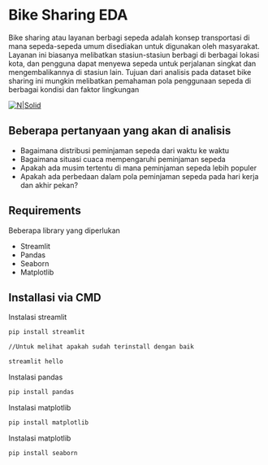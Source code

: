 # Bike Sharing EDA
Bike sharing atau layanan berbagi sepeda adalah konsep transportasi di mana sepeda-sepeda umum disediakan untuk digunakan oleh masyarakat. Layanan ini biasanya melibatkan stasiun-stasiun berbagi di berbagai lokasi kota, dan pengguna dapat menyewa sepeda untuk perjalanan singkat dan mengembalikannya di stasiun lain. Tujuan dari analisis pada dataset bike sharing ini mungkin melibatkan pemahaman pola penggunaan sepeda di berbagai kondisi dan faktor lingkungan

[![N|Solid](https://cldup.com/dTxpPi9lDf.thumb.png)](https://nodesource.com/products/nsolid)

## Beberapa pertanyaan yang akan di analisis

- Bagaimana distribusi peminjaman sepeda dari waktu ke waktu
- Bagaimana situasi cuaca mempengaruhi peminjaman sepeda
- Apakah ada musim tertentu di mana peminjaman sepeda lebih populer
- Apakah ada perbedaan dalam pola peminjaman sepeda pada hari kerja dan akhir pekan?


## Requirements

Beberapa library yang diperlukan

- Streamlit 
- Pandas
- Seaborn
- Matplotlib

## Installasi via CMD

Instalasi streamlit

```sh
pip install streamlit

//Untuk melihat apakah sudah terinstall dengan baik

streamlit hello
```

Instalasi pandas

```sh
pip install pandas
```

Instalasi matplotlib

```sh
pip install matplotlib
```

Instalasi matplotlib

```sh
pip install seaborn
```
